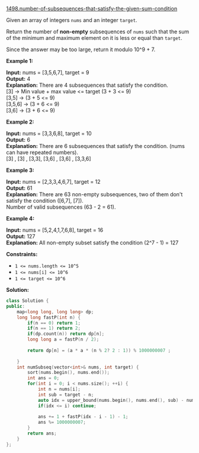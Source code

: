 [1498.number-of-subsequences-that-satisfy-the-given-sum-condition](https://leetcode.com/problems/number-of-subsequences-that-satisfy-the-given-sum-condition/)  

Given an array of integers `nums` and an integer `target`.

Return the number of **non-empty** subsequences of `nums` such that the sum of the minimum and maximum element on it is less or equal than `target`.

Since the answer may be too large, return it modulo 10^9 + 7.

**Example 1:**

  
**Input:** nums = \[3,5,6,7\], target = 9  
**Output:** 4  
**Explanation:** There are 4 subsequences that satisfy the condition.  
\[3\] -> Min value + max value <= target (3 + 3 <= 9)  
\[3,5\] -> (3 + 5 <= 9)  
\[3,5,6\] -> (3 + 6 <= 9)  
\[3,6\] -> (3 + 6 <= 9)  

**Example 2:**

  
**Input:** nums = \[3,3,6,8\], target = 10  
**Output:** 6  
**Explanation:** There are 6 subsequences that satisfy the condition. (nums can have repeated numbers).  
\[3\] , \[3\] , \[3,3\], \[3,6\] , \[3,6\] , \[3,3,6\]

**Example 3:**

  
**Input:** nums = \[2,3,3,4,6,7\], target = 12  
**Output:** 61  
**Explanation:** There are 63 non-empty subsequences, two of them don't satisfy the condition (\[6,7\], \[7\]).  
Number of valid subsequences (63 - 2 = 61).  

**Example 4:**

  
**Input:** nums = \[5,2,4,1,7,6,8\], target = 16  
**Output:** 127  
**Explanation:** All non-empty subset satisfy the condition (2^7 - 1) = 127

**Constraints:**

*   `1 <= nums.length <= 10^5`
*   `1 <= nums[i] <= 10^6`
*   `1 <= target <= 10^6`  



**Solution:**  

```cpp
class Solution {
public:
    map<long long, long long> dp;
    long long fastP(int n) {
        if(n == 0) return 1;
        if(n == 1) return 2;
        if(dp.count(n)) return dp[n];
        long long a = fastP(n / 2);
        
        return dp[n] = (a * a * (n % 2? 2 : 1)) % 1000000007 ;
        
    }
    int numSubseq(vector<int>& nums, int target) {
        sort(nums.begin(), nums.end());
        int ans = 0;
        for(int i = 0; i < nums.size(); ++i) {
            int n = nums[i];
            int sub = target - n;
            auto idx = upper_bound(nums.begin(), nums.end(), sub) - nums.begin();
            if(idx <= i) continue;
            
            ans += 1 + fastP(idx - i - 1) - 1;
            ans %= 1000000007;
        }
        return ans;
    }
};
```
      